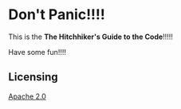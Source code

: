 # Don't Panic!!!!

This is the **The Hitchhiker's Guide to the Code**!!!!!

Have some fun!!!!

## Licensing

[Apache 2.0](https://www.apache.org/licenses/LICENSE-2.0.html)
